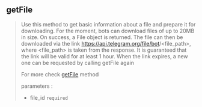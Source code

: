 ## getFile

> Use this method to get basic information about a file and prepare it for downloading. For the moment, bots can download files of up to 20MB in size. On success, a File object is returned. The file can then be downloaded via the link https://api.telegram.org/file/bot<token>/<file_path>, where <file_path> is taken from the response. It is guaranteed that the link will be valid for at least 1 hour. When the link expires, a new one can be requested by calling getFile again
>
> For more check [getFile](https://core.telegram.org/bots/api#getfile) method
>
> parameters :
>
> - file_id `required`
